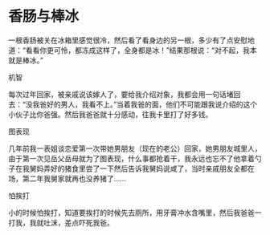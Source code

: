 # 香肠与棒冰

一根香肠被关在冰箱里感觉很冷，然后看了看身边的另一根，多少有了点安慰地道：“看看你更可怜，都冻成这样了，全身都是冰！”结果那根说：“对不起，我本就是棒冰。” 

机智 

每次过年回家，被亲戚说该嫁人了，要给我介绍对象，我都会用一句话堵回去：“没我爸好的男人，我看不上。”当着我爸的面，他们不可能跟我说介绍的这个小伙子比你爸强。然后我爸爸就十分感动，往我卡里打了好多钱。 

图表现 

几年前我一表姐谈恋爱第一次带她男朋友（现在的老公）回家，她男朋友城里人，由于第一次见岳父岳母就为了图表现，什么事都抢着干，我永远也忘不了他拿着勺子在我舅妈弄好的猪食里尝了一下然后告诉我舅妈说咸了，当时亲戚朋友全都在场，第二年我舅家就再也没养猪了…… 

怕挨打 

小的时候怕挨打，知道要挨打的时候先去厕所，用牙膏冲水含嘴里，然后我爸爸一打我，我就吐沫，差点吓死我爸。